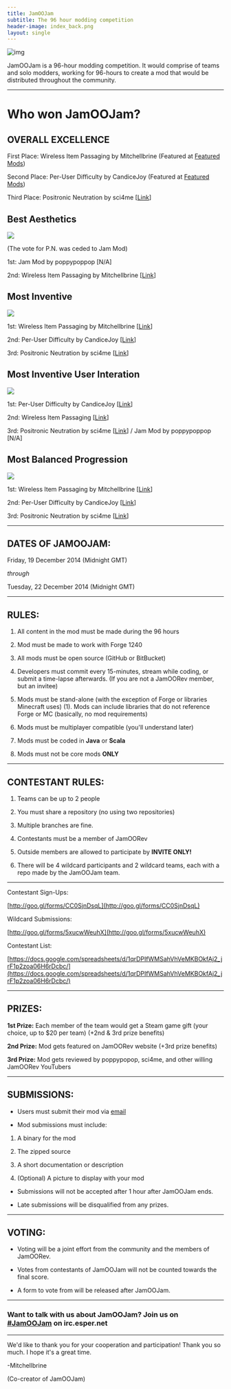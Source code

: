 ```yaml
---
title: JamOOJam
subtitle: The 96 hour modding competition
header-image: index_back.png
layout: single
---
```


![img](http://puu.sh/dj0tD/d558005df4.png)

JamOOJam is a 96-hour modding competition. It would comprise of teams and solo modders, working for 96-hours to create a mod that would be distributed throughout the community.

- - -

# Who won JamOOJam? #

## OVERALL EXCELLENCE ##

First Place: Wireless Item Passaging by Mitchellbrine (Featured at [Featured Mods](featured_mods.html))

Second Place: Per-User Difficulty by CandiceJoy (Featured at [Featured Mods](featured_mods.html))

Third Place: Positronic Neutration by sci4me [[Link](http://www.minecraftforum.net/forums/mapping-and-modding/minecraft-mods/2290415-sci4mes-mods-scimclib-torcherino-positronic)]

## Best Aesthetics ##

![](http://puu.sh/fgxtD/671ad08630.png)

(The vote for P.N. was ceded to Jam Mod) 

1st: Jam Mod by poppypoppop [N/A]

2nd: Wireless Item Passaging by Mitchellbrine [[Link](http://www.curse.com/mc-mods/minecraft/226393-wireless-item-passaging)]

## Most Inventive ##

![](http://puu.sh/fgxwX/7973f37c6a.png)

1st: Wireless Item Passaging by Mitchellbrine [[Link](http://www.curse.com/mc-mods/minecraft/226393-wireless-item-passaging)]

2nd: Per-User Difficulty by CandiceJoy [[Link](http://www.curse.com/mc-mods/minecraft/226470-candis-per-user-difficulty)]

3rd: Positronic Neutration by sci4me [[Link](http://www.minecraftforum.net/forums/mapping-and-modding/minecraft-mods/2290415-sci4mes-mods-scimclib-torcherino-positronic)]

## Most Inventive User Interation ##

![](http://puu.sh/fgxwd/e4890801c0.png)

1st: Per-User Difficulty by CandiceJoy [[Link](http://www.curse.com/mc-mods/minecraft/226470-candis-per-user-difficulty)]

2nd: Wireless Item Passaging [[Link](http://www.curse.com/mc-mods/minecraft/226393-wireless-item-passaging)]

3rd: Positronic Neutration by sci4me [[Link](http://www.minecraftforum.net/forums/mapping-and-modding/minecraft-mods/2290415-sci4mes-mods-scimclib-torcherino-positronic)] / Jam Mod by poppypoppop [N/A]

## Most Balanced Progression ##

![](http://puu.sh/fgxuZ/b83bab7603.png)

1st: Wireless Item Passaging by Mitchellbrine [[Link](http://www.curse.com/mc-mods/minecraft/226393-wireless-item-passaging)]

2nd: Per-User Difficulty by CandiceJoy [[Link](http://www.curse.com/mc-mods/minecraft/226470-candis-per-user-difficulty)]

3rd: Positronic Neutration by sci4me [[Link](http://www.minecraftforum.net/forums/mapping-and-modding/minecraft-mods/2290415-sci4mes-mods-scimclib-torcherino-positronic)]

- - -

## DATES OF JAMOOJAM: ##

Friday, 19 December 2014 (Midnight GMT)

*through*

Tuesday, 22 December 2014 (Midnight GMT)

- - -

## RULES: ##

1. All content in the mod must be made during the 96 hours

2. Mod must be made to work with Forge 1240

3. All mods must be open source (GitHub or BitBucket)

4. Developers must commit every 15-minutes, stream while coding, or submit a time-lapse afterwards. (If you are not a JamOORev member, but an invitee)

5. Mods must be stand-alone (with the exception of Forge or libraries Minecraft uses) (1). Mods can include libraries that do not reference Forge or MC (basically, no mod requirements)

6. Mods must be multiplayer compatible (you'll understand later)

7. Mods must be coded in **Java** or **Scala**

8. Mods must not be core mods **ONLY**

- - -

## CONTESTANT RULES: ##

1. Teams can be up to 2 people

2. You must share a repository (no using two repositories)

3. Multiple branches are fine.

4. Contestants must be a member of JamOORev

5. Outside members are allowed to participate by **INVITE ONLY!**

6. There will be 4 wildcard participants and 2 wildcard teams, each with a repo made by the JamOOJam team.

- - -

Contestant Sign-Ups:

[http://goo.gl/forms/CC0SjnDsqL](http://goo.gl/forms/CC0SjnDsqL)

Wildcard Submissions:

[http://goo.gl/forms/5xucwWeuhX](http://goo.gl/forms/5xucwWeuhX)

Contestant List:

[https://docs.google.com/spreadsheets/d/1qrDPIfWMSahVhVeMKBOkfAj2_jrF1p2zoa06H6rDcbc/](https://docs.google.com/spreadsheets/d/1qrDPIfWMSahVhVeMKBOkfAj2_jrF1p2zoa06H6rDcbc/)

- - -

## PRIZES: ##

**1st Prize:** Each member of the team would get a Steam game gift (your choice, up to $20 per team) (+2nd & 3rd prize benefits)

**2nd Prize:** Mod gets featured on JamOORev website (+3rd prize benefits)

**3rd Prize:** Mod gets reviewed by poppypopop, sci4me, and other willing JamOORev YouTubers

- - -

## SUBMISSIONS: ##

- Users must submit their mod via [email](mailto:jamoojamteam@gmail.com?Subject=JamOOJam%20Alpha%20Mod%20Submission)

- Mod submissions must include:


1. A binary for the mod

2. The zipped source

3. A short documentation or description

4. (Optional) A picture to display with your mod


- Submissions will not be accepted after 1 hour after JamOOJam ends.
 
- Late submissions will be disqualified from any prizes.

- - -

## VOTING: ##

- Voting will be a joint effort from the community and the members of JamOORev.

- Votes from contestants of JamOOJam will not be counted towards the final score.

- A form to vote from will be released after JamOOJam.

- - -

### Want to talk with us about JamOOJam? Join us on [#JamOOJam](http://webchat.esper.net/?nick=&channels=JamOOJam&fg_color=39EF5B&fg_sec_color=38A7EF&bg_color=171717) on irc.esper.net

- - -

We'd like to thank you for your cooperation and participation! Thank you so much. I hope it's a great time.

-Mitchellbrine

(Co-creator of JamOOJam)
